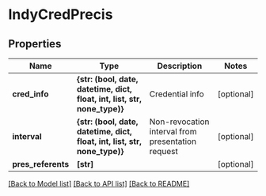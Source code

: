 # IndyCredPrecis


## Properties
Name | Type | Description | Notes
------------ | ------------- | ------------- | -------------
**cred_info** | **{str: (bool, date, datetime, dict, float, int, list, str, none_type)}** | Credential info | [optional] 
**interval** | **{str: (bool, date, datetime, dict, float, int, list, str, none_type)}** | Non-revocation interval from presentation request | [optional] 
**pres_referents** | **[str]** |  | [optional] 

[[Back to Model list]](../README.md#documentation-for-models) [[Back to API list]](../README.md#documentation-for-api-endpoints) [[Back to README]](../README.md)


